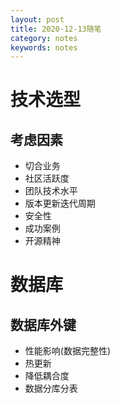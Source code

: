 ```yaml
---
layout: post
title: 2020-12-13随笔
category: notes
keywords: notes
---
```

# 技术选型
## 考虑因素
* 切合业务
* 社区活跃度
* 团队技术水平
* 版本更新迭代周期
* 安全性
* 成功案例
* 开源精神

# 数据库
## 数据库外键
* 性能影响(数据完整性)
* 热更新
* 降低耦合度
* 数据分库分表
